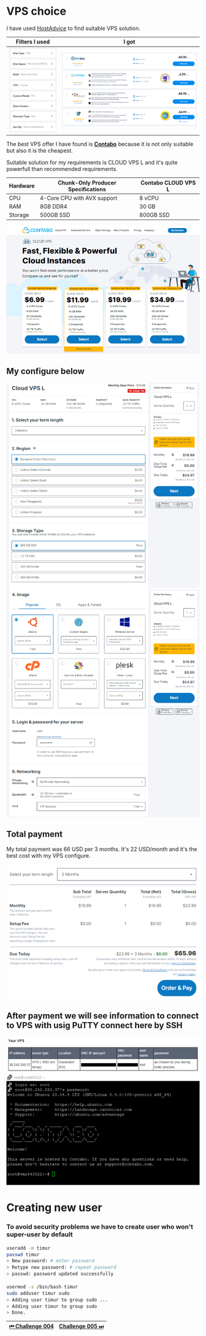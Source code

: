 # VPS choice

I have used [HostAdvice](https://hostadvice.com/vps/linux/?disk_space=200-999999999&disk_type=ssd&ram=8192-131072&cpu=4&sort=recommendations) to find suitable VPS solution.

| Filters I used                     | I got                                         |
| ---------------------------------- | --------------------------------------------- |
| ![](../images/vps/vps-compare.png) | ![](../images/vps/filtered-vps-providers.png) |

The best VPS offer I have found is [**Contabo**](https://contabo.com/en/vps/) because it is not only suitable but also it is the cheapest.

Suitable solution for my requirements is CLOUD VPS L and it's quite powerfull than recommended requirements.

| Hardware | Chunk-Only Producer Specifications | Contabo CLOUD VPS L |
| -------- | ---------------------------------- | ------------------- |
| CPU      | 4-Core CPU with AVX support        | 8 vCPU              |
| RAM      | 8GB DDR4                           | 30 GB               |
| Storage  | 500GB SSD                          | 800GB SSD           |

![](../images/vps/contabo-select-price.png)

## My configure below

![](../images/vps/contabo-select-configure-1.png)
![](../images/vps/contabo-select-configure-2.png)

## Total payment

My total payment was 66 USD per 3 months. It's 22 USD/month and it's the best cost with my VPS configure.

![](../images/vps/total-payment.png)

## After payment we will see information to connect to VPS with usig PuTTY connect here by SSH

![](../images/vps/contabo-after-payment.png)
![](../images/vps/contabo-connect-vps.png)

# Creating new user

### To avoid security problems we have to create user who won't super-user by default

```bash
useradd -m timur
passwd timur
> New password: # enter password
> Retype new password: # repeat password
> passwd: password updated successfully

usermod -s /bin/bash timur
sudo adduser timur sudo
> Adding user timur to group sudo ...
> Adding user timur to group sudo
> Done.
```

| [⏮ Challenge 004 ](./challenge_004.md) | [Challenge 005 ⏭](./challenge_005.md) |
| -------------------------------------- | ------------------------------------- |
